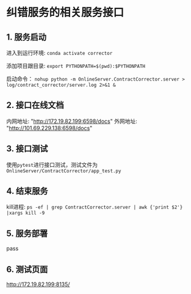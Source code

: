 # 纠错服务的相关服务接口

## 1. 服务启动
进入到运行环境: `conda activate corrector`

添加项目跟目录: `export PYTHONPATH=$(pwd):$PYTHONPATH`

启动命令：
`nohup python -m OnlineServer.ContractCorrector.server > log/contract_corrector/server.log 2>&1 &`

## 2. 接口在线文档
内网地址: "http://172.19.82.199:6598/docs"
外网地址: "http://101.69.229.138:6598/docs"

## 3. 接口测试
使用`pytest`进行接口测试，测试文件为`OnlineServer/ContractCorrector/app_test.py`

## 4. 结束服务
kill进程: `ps -ef | grep ContractCorrector.server | awk {'print $2'} |xargs kill -9`

## 5. 服务部署
pass

## 6. 测试页面
http://172.19.82.199:8135/